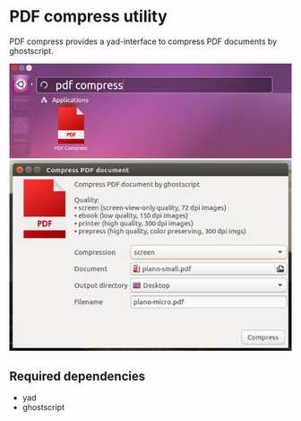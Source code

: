 # PDF compress utility

PDF compress provides a yad-interface to compress PDF documents by ghostscript.

![Application starter](./docs/screenshot-2.jpg)
![Application interface](./docs/screenshot-1.jpg)

## Required dependencies
* yad
* ghostscript



